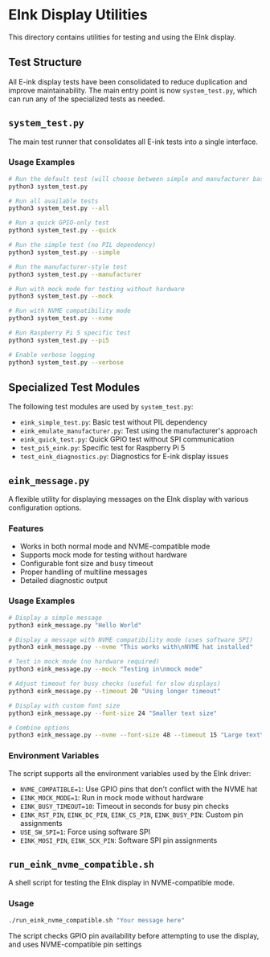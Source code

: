 # EInk Display Utilities

This directory contains utilities for testing and using the EInk display.

## Test Structure

All E-ink display tests have been consolidated to reduce duplication and improve maintainability. The main entry point is now `system_test.py`, which can run any of the specialized tests as needed.

## `system_test.py`

The main test runner that consolidates all E-ink tests into a single interface.

### Usage Examples

```bash
# Run the default test (will choose between simple and manufacturer based on PIL availability)
python3 system_test.py

# Run all available tests
python3 system_test.py --all

# Run a quick GPIO-only test
python3 system_test.py --quick

# Run the simple test (no PIL dependency)
python3 system_test.py --simple

# Run the manufacturer-style test
python3 system_test.py --manufacturer

# Run with mock mode for testing without hardware
python3 system_test.py --mock

# Run with NVME compatibility mode
python3 system_test.py --nvme

# Run Raspberry Pi 5 specific test
python3 system_test.py --pi5

# Enable verbose logging
python3 system_test.py --verbose
```

## Specialized Test Modules

The following test modules are used by `system_test.py`:

- `eink_simple_test.py`: Basic test without PIL dependency
- `eink_emulate_manufacturer.py`: Test using the manufacturer's approach
- `eink_quick_test.py`: Quick GPIO test without SPI communication
- `test_pi5_eink.py`: Specific test for Raspberry Pi 5
- `test_eink_diagnostics.py`: Diagnostics for E-ink display issues

## `eink_message.py`

A flexible utility for displaying messages on the EInk display with various configuration options.

### Features

- Works in both normal mode and NVME-compatible mode
- Supports mock mode for testing without hardware
- Configurable font size and busy timeout
- Proper handling of multiline messages
- Detailed diagnostic output

### Usage Examples

```bash
# Display a simple message
python3 eink_message.py "Hello World"

# Display a message with NVME compatibility mode (uses software SPI)
python3 eink_message.py --nvme "This works with\nNVME hat installed"

# Test in mock mode (no hardware required)
python3 eink_message.py --mock "Testing in\nmock mode"

# Adjust timeout for busy checks (useful for slow displays)
python3 eink_message.py --timeout 20 "Using longer timeout"

# Display with custom font size
python3 eink_message.py --font-size 24 "Smaller text size"

# Combine options
python3 eink_message.py --nvme --font-size 48 --timeout 15 "Large text\nwith NVME mode"
```

### Environment Variables

The script supports all the environment variables used by the EInk driver:

- `NVME_COMPATIBLE=1`: Use GPIO pins that don't conflict with the NVME hat
- `EINK_MOCK_MODE=1`: Run in mock mode without hardware
- `EINK_BUSY_TIMEOUT=10`: Timeout in seconds for busy pin checks
- `EINK_RST_PIN`, `EINK_DC_PIN`, `EINK_CS_PIN`, `EINK_BUSY_PIN`: Custom pin assignments
- `USE_SW_SPI=1`: Force using software SPI
- `EINK_MOSI_PIN`, `EINK_SCK_PIN`: Software SPI pin assignments

## `run_eink_nvme_compatible.sh`

A shell script for testing the EInk display in NVME-compatible mode.

### Usage

```bash
./run_eink_nvme_compatible.sh "Your message here"
```

The script checks GPIO pin availability before attempting to use the display, and uses NVME-compatible pin settings 